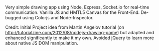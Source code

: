 Very simple drawing app using Node, Express, Socket.io  for real-time communication. Vanilla JS and HMTL5 Canvas for the Front-End. De-bugged using Colorjs and Node-Inspector.

Credit: Initial Project idea from Martin Angelov tutorial (on http://tutorialzine.com/2012/08/nodejs-drawing-game) but adapted and enhanced significantly to make it my own. Avoided jQuery to learn more about native JS DOM manipulation. 
